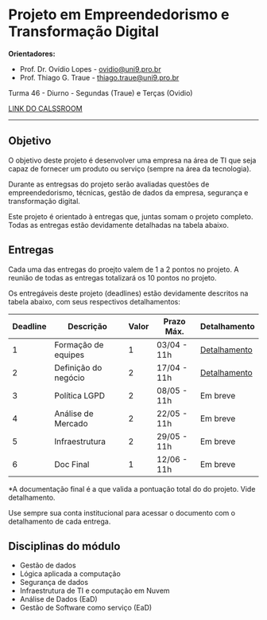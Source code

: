 # Projeto em Empreendedorismo e Transformação Digital

**Orientadores:**

- Prof. Dr. Ovídio Lopes - ovidio@uni9.pro.br
- Prof. Thiago G. Traue - thiago.traue@uni9.pro.br

Turma 46 - Diurno - Segundas (Traue) e Terças (Ovidio)

[LINK DO CALSSROOM](https://classroom.google.com/c/NTkzODc0Nzg5NTc2?cjc=y2fh4d2)

***

## Objetivo

O objetivo deste projeto é desenvolver uma empresa na área de TI que seja capaz de fornecer um produto ou serviço (sempre na área da tecnologia).

Durante as entregsas do projeto serão avaliadas questões de empreendedorismo, técnicas, gestão de dados da empresa, segurança e transformação digital.

Este projeto é orientado à entregas que, juntas somam o projeto completo. Todas as entregas estão devidamente detalhadas na tabela abaixo.

## Entregas

Cada uma das entregas do proejto valem de 1 a 2 pontos no projeto. A reunião de todas as entregas totalizará os 10 pontos no projeto.

Os entregáveis deste projeto (deadlines) estão devidamente descritos na tabela abaixo, com seus respectivos detalhamentos:

| Deadline | Descrição           | Valor | Prazo Máx.  | Detalhamento |
|----------|---------------------|-------|-------------|--------------|
| 1        | Formação de equipes | 1     | 03/04 - 11h |[Detalhamento](https://docs.google.com/document/d/1KjPWHMaVxVdHPwVjYqjJeVl-ubBKncDU8JOeT84AlRw/) |
| 2        | Definição do negócio| 2     | 17/04 - 11h |[Detalhamento](https://docs.google.com/document/d/1JgvEadwISyZlFm_cYoxtX3q86ApayYAsF_gK0v9EF_Q/) |
| 3        | Política LGPD       | 2     | 08/05 - 11h | Em breve     |
| 4        | Análise de Mercado  | 2     | 22/05 - 11h | Em breve     |
| 5        | Infraestrutura      | 2     | 29/05 - 11h | Em breve     |
| 6        | Doc Final           | 1     | 12/06 - 11h | Em breve     |

*A documentação final é a que valida a pontuação total do do projeto. Vide detalhamento.

Use sempre sua conta institucional para acessar o documento com o detalhamento de cada entrega.

## Disciplinas do módulo

- Gestão de dados
- Lógica aplicada a computação
- Segurança de dados
- Infraestrutura de TI e computação em Nuvem
- Análise de Dados (EaD)
- Gestão de Software como serviço (EaD)
